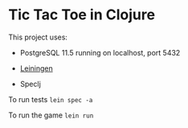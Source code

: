 # Tic Tac Toe in Clojure

This project uses: 

 - PostgreSQL 11.5 running on localhost, port 5432

 - [Leiningen](https://leiningen.org/)

 - Speclj


To run tests `lein spec -a`

To run the game `lein run`



